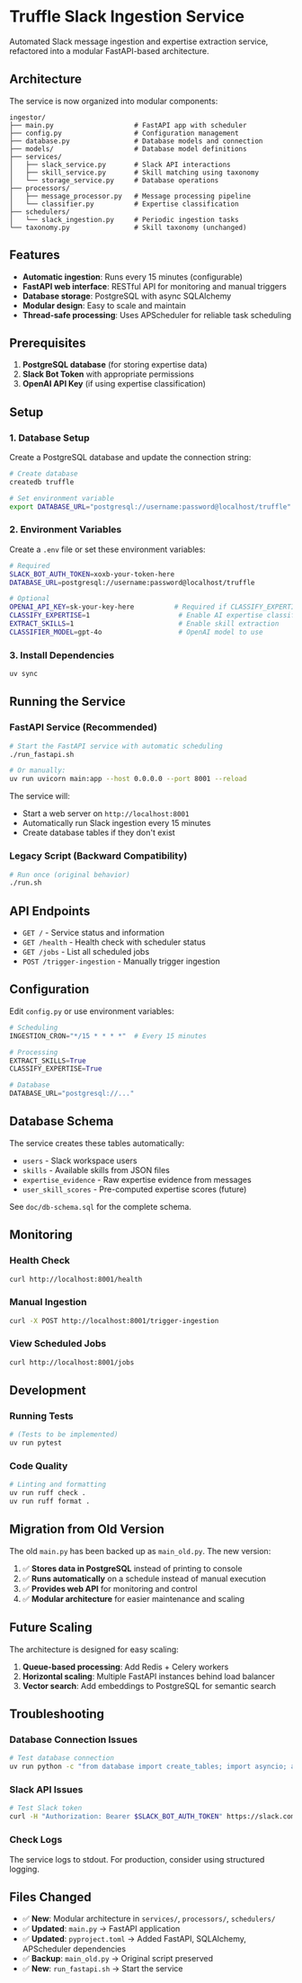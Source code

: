 # Truffle Slack Ingestion Service

Automated Slack message ingestion and expertise extraction service, refactored into a modular FastAPI-based architecture.

## Architecture

The service is now organized into modular components:

```
ingestor/
├── main.py                    # FastAPI app with scheduler
├── config.py                  # Configuration management
├── database.py                # Database models and connection
├── models/                    # Database model definitions
├── services/
│   ├── slack_service.py       # Slack API interactions
│   ├── skill_service.py       # Skill matching using taxonomy
│   └── storage_service.py     # Database operations
├── processors/
│   ├── message_processor.py   # Message processing pipeline
│   └── classifier.py          # Expertise classification
├── schedulers/
│   └── slack_ingestion.py     # Periodic ingestion tasks
└── taxonomy.py                # Skill taxonomy (unchanged)
```

## Features

- **Automatic ingestion**: Runs every 15 minutes (configurable)
- **FastAPI web interface**: RESTful API for monitoring and manual triggers
- **Database storage**: PostgreSQL with async SQLAlchemy
- **Modular design**: Easy to scale and maintain
- **Thread-safe processing**: Uses APScheduler for reliable task scheduling

## Prerequisites

1. **PostgreSQL database** (for storing expertise data)
2. **Slack Bot Token** with appropriate permissions
3. **OpenAI API Key** (if using expertise classification)

## Setup

### 1. Database Setup

Create a PostgreSQL database and update the connection string:

```bash
# Create database
createdb truffle

# Set environment variable
export DATABASE_URL="postgresql://username:password@localhost/truffle"
```

### 2. Environment Variables

Create a `.env` file or set these environment variables:

```bash
# Required
SLACK_BOT_AUTH_TOKEN=xoxb-your-token-here
DATABASE_URL=postgresql://username:password@localhost/truffle

# Optional
OPENAI_API_KEY=sk-your-key-here          # Required if CLASSIFY_EXPERTISE=1
CLASSIFY_EXPERTISE=1                      # Enable AI expertise classification
EXTRACT_SKILLS=1                          # Enable skill extraction
CLASSIFIER_MODEL=gpt-4o                   # OpenAI model to use
```

### 3. Install Dependencies

```bash
uv sync
```

## Running the Service

### FastAPI Service (Recommended)

```bash
# Start the FastAPI service with automatic scheduling
./run_fastapi.sh

# Or manually:
uv run uvicorn main:app --host 0.0.0.0 --port 8001 --reload
```

The service will:
- Start a web server on `http://localhost:8001`
- Automatically run Slack ingestion every 15 minutes
- Create database tables if they don't exist

### Legacy Script (Backward Compatibility)

```bash
# Run once (original behavior)
./run.sh
```

## API Endpoints

- `GET /` - Service status and information
- `GET /health` - Health check with scheduler status
- `GET /jobs` - List all scheduled jobs
- `POST /trigger-ingestion` - Manually trigger ingestion

## Configuration

Edit `config.py` or use environment variables:

```python
# Scheduling
INGESTION_CRON="*/15 * * * *"  # Every 15 minutes

# Processing
EXTRACT_SKILLS=True
CLASSIFY_EXPERTISE=True

# Database
DATABASE_URL="postgresql://..."
```

## Database Schema

The service creates these tables automatically:

- `users` - Slack workspace users
- `skills` - Available skills from JSON files
- `expertise_evidence` - Raw expertise evidence from messages
- `user_skill_scores` - Pre-computed expertise scores (future)

See `doc/db-schema.sql` for the complete schema.

## Monitoring

### Health Check

```bash
curl http://localhost:8001/health
```

### Manual Ingestion

```bash
curl -X POST http://localhost:8001/trigger-ingestion
```

### View Scheduled Jobs

```bash
curl http://localhost:8001/jobs
```

## Development

### Running Tests

```bash
# (Tests to be implemented)
uv run pytest
```

### Code Quality

```bash
# Linting and formatting
uv run ruff check .
uv run ruff format .
```

## Migration from Old Version

The old `main.py` has been backed up as `main_old.py`. The new version:

1. ✅ **Stores data in PostgreSQL** instead of printing to console
2. ✅ **Runs automatically** on a schedule instead of manual execution
3. ✅ **Provides web API** for monitoring and control
4. ✅ **Modular architecture** for easier maintenance and scaling

## Future Scaling

The architecture is designed for easy scaling:

1. **Queue-based processing**: Add Redis + Celery workers
2. **Horizontal scaling**: Multiple FastAPI instances behind load balancer
3. **Vector search**: Add embeddings to PostgreSQL for semantic search

## Troubleshooting

### Database Connection Issues

```bash
# Test database connection
uv run python -c "from database import create_tables; import asyncio; asyncio.run(create_tables())"
```

### Slack API Issues

```bash
# Test Slack token
curl -H "Authorization: Bearer $SLACK_BOT_AUTH_TOKEN" https://slack.com/api/auth.test
```

### Check Logs

The service logs to stdout. For production, consider using structured logging.

## Files Changed

- ✅ **New**: Modular architecture in `services/`, `processors/`, `schedulers/`
- ✅ **Updated**: `main.py` → FastAPI application
- ✅ **Updated**: `pyproject.toml` → Added FastAPI, SQLAlchemy, APScheduler dependencies
- ✅ **Backup**: `main_old.py` → Original script preserved
- ✅ **New**: `run_fastapi.sh` → Start the service
